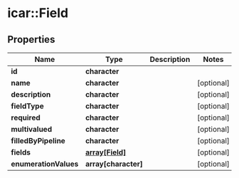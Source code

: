 # icar::Field


## Properties

Name | Type | Description | Notes
------------ | ------------- | ------------- | -------------
**id** | **character** |  | 
**name** | **character** |  | [optional] 
**description** | **character** |  | [optional] 
**fieldType** | **character** |  | [optional] 
**required** | **character** |  | [optional] 
**multivalued** | **character** |  | [optional] 
**filledByPipeline** | **character** |  | [optional] 
**fields** | [**array[Field]**](Field.md) |  | [optional] 
**enumerationValues** | **array[character]** |  | [optional] 


